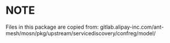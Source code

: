 # NOTE

Files in this package are copied from:
  gitlab.alipay-inc.com/ant-mesh/mosn/pkg/upstream/servicediscovery/confreg/model/
